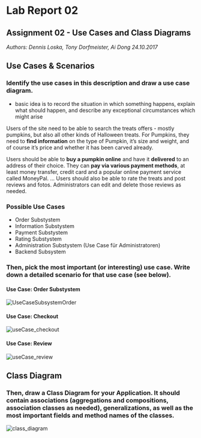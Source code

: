 # Lab Report 02
## Assignment 02 - Use Cases and Class Diagrams
_Authors: Dennis Loska, Tony Dorfmeister, Ai Dong 24.10.2017_

## Use Cases & Scenarios

### Identify the use cases in this description and draw a use case diagram.

- basic idea is to record the situation in which something happens, explain what should happen, and describe any exceptional circumstances which might arise

Users of the site need to be able to search the treats offers - mostly pumpkins, but also all other kinds of Halloween treats. For Pumpkins, they need to **find information** on the type of Pumpkin, it’s size and weight, and of course it’s price and whether it has been carved already.

Users should be able to **buy a pumpkin online** and have it **delivered** to an address of their choice. They can **pay via various payment methods**, at least money transfer, credit card and a popular online payment service called MoneyPal.
...
Users should also be able to rate the treats and post reviews and fotos. Administrators can edit and delete those reviews as needed.

### Possible Use Cases

- Order Substystem
- Information Substystem
- Payment Substystem
- Rating Substystem
- Administration Substystem (Use Case für Administratoren)
- Backend Subsystem


### Then, pick the most important (or interesting) use case. Write down a detailed scenario for that use case (see below).

#### Use Case: Order Substystem

![UseCaseSubsystemOrder](/Users/tweak/CloudStation/IMI/03_Semester/Informatik-03/labs/Lab02_UseCaseClassDiagrams/use_cases/UseCaseSubsystemOrder.jpg)

#### Use Case: Checkout

![useCase_checkout](/Users/tweak/CloudStation/IMI/03_Semester/Informatik-03/labs/Lab02_UseCaseClassDiagrams/use_cases/useCase_checkout.jpg)



#### Use Case: Review

![useCase_review](/Users/tweak/CloudStation/IMI/03_Semester/Informatik-03/labs/Lab02_UseCaseClassDiagrams/use_cases/useCase_review.JPG)



## Class Diagram

### Then, draw a Class Diagram for your Application. It should contain associations (aggregations and compositions, association classes as needed), generalizations, as well as the most important fields and method names of the classes.

![class_diagram](/Users/tweak/CloudStation/IMI/03_Semester/Informatik-03/labs/Lab02_UseCaseClassDiagrams/class_diagram.PNG)